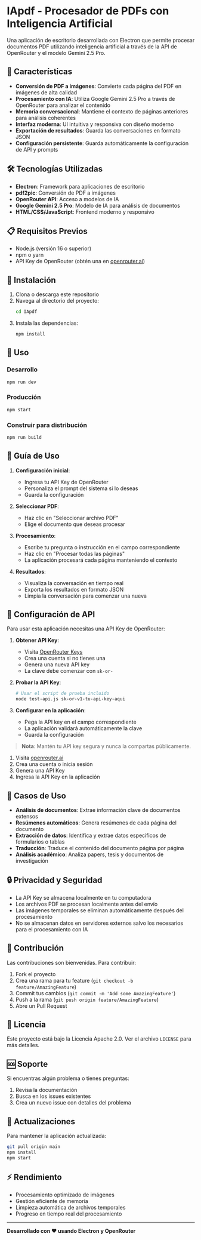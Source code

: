 # IApdf - Procesador de PDFs con Inteligencia Artificial

Una aplicación de escritorio desarrollada con Electron que permite procesar documentos PDF utilizando inteligencia artificial a través de la API de OpenRouter y el modelo Gemini 2.5 Pro.

## 🚀 Características

- **Conversión de PDF a imágenes**: Convierte cada página del PDF en imágenes de alta calidad
- **Procesamiento con IA**: Utiliza Google Gemini 2.5 Pro a través de OpenRouter para analizar el contenido
- **Memoria conversacional**: Mantiene el contexto de páginas anteriores para análisis coherentes
- **Interfaz moderna**: UI intuitiva y responsiva con diseño moderno
- **Exportación de resultados**: Guarda las conversaciones en formato JSON
- **Configuración persistente**: Guarda automáticamente la configuración de API y prompts

## 🛠️ Tecnologías Utilizadas

- **Electron**: Framework para aplicaciones de escritorio
- **pdf2pic**: Conversión de PDF a imágenes
- **OpenRouter API**: Acceso a modelos de IA
- **Google Gemini 2.5 Pro**: Modelo de IA para análisis de documentos
- **HTML/CSS/JavaScript**: Frontend moderno y responsivo

## 📋 Requisitos Previos

- Node.js (versión 16 o superior)
- npm o yarn
- API Key de OpenRouter (obtén una en [openrouter.ai](https://openrouter.ai))

## 🔧 Instalación

1. Clona o descarga este repositorio
2. Navega al directorio del proyecto:
   ```bash
   cd IApdf
   ```
3. Instala las dependencias:
   ```bash
   npm install
   ```

## 🚀 Uso

### Desarrollo
```bash
npm run dev
```

### Producción
```bash
npm start
```

### Construir para distribución
```bash
npm run build
```

## 📖 Guía de Uso

1. **Configuración inicial**:
   - Ingresa tu API Key de OpenRouter
   - Personaliza el prompt del sistema si lo deseas
   - Guarda la configuración

2. **Seleccionar PDF**:
   - Haz clic en "Seleccionar archivo PDF"
   - Elige el documento que deseas procesar

3. **Procesamiento**:
   - Escribe tu pregunta o instrucción en el campo correspondiente
   - Haz clic en "Procesar todas las páginas"
   - La aplicación procesará cada página manteniendo el contexto

4. **Resultados**:
   - Visualiza la conversación en tiempo real
   - Exporta los resultados en formato JSON
   - Limpia la conversación para comenzar una nueva

## 🔑 Configuración de API

Para usar esta aplicación necesitas una API Key de OpenRouter:

1. **Obtener API Key**:
   - Visita [OpenRouter Keys](https://openrouter.ai/keys)
   - Crea una cuenta si no tienes una
   - Genera una nueva API key
   - La clave debe comenzar con `sk-or-`

2. **Probar la API Key**:
   ```bash
   # Usar el script de prueba incluido
   node test-api.js sk-or-v1-tu-api-key-aqui
   ```

3. **Configurar en la aplicación**:
   - Pega la API key en el campo correspondiente
   - La aplicación validará automáticamente la clave
   - Guarda la configuración

> **Nota**: Mantén tu API key segura y nunca la compartas públicamente.

1. Visita [openrouter.ai](https://openrouter.ai)
2. Crea una cuenta o inicia sesión
3. Genera una API Key
4. Ingresa la API Key en la aplicación

## 🎯 Casos de Uso

- **Análisis de documentos**: Extrae información clave de documentos extensos
- **Resúmenes automáticos**: Genera resúmenes de cada página del documento
- **Extracción de datos**: Identifica y extrae datos específicos de formularios o tablas
- **Traducción**: Traduce el contenido del documento página por página
- **Análisis académico**: Analiza papers, tesis y documentos de investigación

## 🔒 Privacidad y Seguridad

- La API Key se almacena localmente en tu computadora
- Los archivos PDF se procesan localmente antes del envío
- Las imágenes temporales se eliminan automáticamente después del procesamiento
- No se almacenan datos en servidores externos salvo los necesarios para el procesamiento con IA

## 🤝 Contribución

Las contribuciones son bienvenidas. Para contribuir:

1. Fork el proyecto
2. Crea una rama para tu feature (`git checkout -b feature/AmazingFeature`)
3. Commit tus cambios (`git commit -m 'Add some AmazingFeature'`)
4. Push a la rama (`git push origin feature/AmazingFeature`)
5. Abre un Pull Request

## 📄 Licencia

Este proyecto está bajo la Licencia Apache 2.0. Ver el archivo `LICENSE` para más detalles.

## 🆘 Soporte

Si encuentras algún problema o tienes preguntas:

1. Revisa la documentación
2. Busca en los issues existentes
3. Crea un nuevo issue con detalles del problema

## 🔄 Actualizaciones

Para mantener la aplicación actualizada:

```bash
git pull origin main
npm install
npm start
```

## ⚡ Rendimiento

- Procesamiento optimizado de imágenes
- Gestión eficiente de memoria
- Limpieza automática de archivos temporales
- Progreso en tiempo real del procesamiento

---

**Desarrollado con ❤️ usando Electron y OpenRouter**
